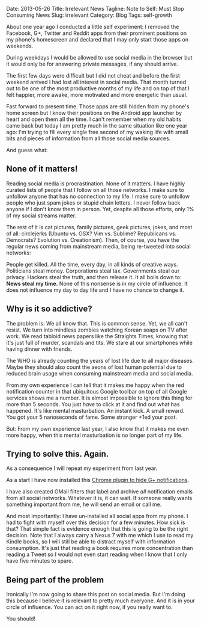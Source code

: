 Date: 2013-05-26
Title: Irrelevant News
Tagline: Note to Self: Must Stop Consuming News
Slug: irrelevant
Category: Blog
Tags: self-growth

About one year ago I conducted a little self experiment: I removed the
Facebook, G+, Twitter and Reddit apps from their prominent positions on my 
phone's homescreen and declared that I may only start those apps on weekends.

During weekdays I would be allowed to use social media in the browser but it
would only be for answering private messages, if any should arrive.

The first few days were difficult but I did not cheat and before the first 
weekend arrived I had lost all interest in social media. That month turned out
to be one of the most productive months of my life and on top of that I felt
happier, more awake, more motivated and more energetic than usual.

Fast forward to present time. Those apps are still hidden from my phone's home
screen but I know their positions on the Android app launcher by heart and open
them all the time. I can't remember when my old habits came back but today I am
pretty much in the same situation like one year ago: I'm trying to fill every 
single free second of my waking life with small bits and pieces of information
from all those social media sources.

And guess what:

## None of it matters!

Reading social media is procrastination. None of it matters. I have highly 
curated lists of people that I follow on all those networks. I make sure to
unfollow anyone that has no connection to my life. I make sure to unfollow 
people who just spam jokes or stupid chain letters. I never follow back anyone
if I don't know them in person. Yet, despite all those efforts, only 1% of my
social streams matter.

The rest of it is cat pictures, family pictures, geek pictures, jokes, 
and most of all: circlejerks (Ubuntu vs. OSX? Vim vs. Sublime? Republicans vs. 
Democrats? Evolution vs. Creationism). Then, of course,  you have the regular
news coming from mainstream media, being re-tweeted into social networks:

People get killed. All the time, every day, in all kinds of creative ways. 
Politicians steal money. Corporations steal tax. Governments steal our privacy. 
Hackers steal the truth, and then release it. It all boils down to: **News 
steal my time.** None of this nonsense is in my circle of influence. It does
not influence my day to day life and I have no chance to change it.

## Why is it so addictive?

The problem is: We all know that. This is common sense. Yet, we all can't
resist. We turn into mindless zombies watching Korean soaps on TV after work. We
read tabloid news papers like the Straights Times, knowing that it's just full 
of murder, scandals and tits. We stare at our smartphones while having dinner 
with friends. 

The WHO is already counting the years of lost life due to all major diseases.
Maybe they should also count the aeons of lost human potential due to reduced
brain usage when consuming mainstream media and social media.

From my own experience I can tell that it makes me happy when the red 
notification counter in that ubiquitous Google toolbar on top of all Google 
services shows me a number. It is almost impossible to ignore this thing for
more than 5 seconds. You just *have* to click at it and find out what has
happened. It's like mental masturbation. An instant kick. A small reward. You 
got your 5 nanoseconds of fame. Some stranger +1ed your post.

But: From my own experience last year, I also know that it makes me even more
happy, when this mental masturbation is no longer part of my life.

## Trying to solve this. Again.

As a consequence I will repeat my experiment from last year. 

As a start I have now installed this [Chrome plugin to hide G+ notifications](https://chrome.google.com/webstore/detail/hide-g%2B-notifications/eikmhmdnbmpkkhfkcnkmikdcdjkjflio?hl=en).

I have also created GMail filters that label and archive *all* notification 
emails from all social networks. Whatever it is, it can wait. If someone really
wants something important from me, he will send an email or call me.

And most importantly: I have un-installed all social apps from my phone. I had
to fight with myself over this decision for a few minutes. How sick is that?
That simple fact is evidence enough that this is going to be the right 
decision. Note that I always carry a Nexus 7 with me which I use to read my
Kindle books, so I will still be able to distract myself with information 
consumption. It's just that reading a book requires more concentration than 
reading a Tweet so I would not even start reading when I know that I only have
five minutes to spare.

## Being part of the problem

Ironically I'm now going to share this post on social media. But I'm doing this 
because I believe it is relevant to pretty much everyone. And it is in your
circle of influence. You can act on it right now, if you really want to.

You should!
